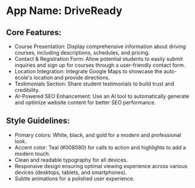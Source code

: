 # **App Name**: DriveReady

## Core Features:

- Course Presentation: Display comprehensive information about driving courses, including descriptions, schedules, and pricing.
- Contact & Registration Form: Allow potential students to easily submit inquiries and sign up for courses through a user-friendly contact form.
- Location Integration: Integrate Google Maps to showcase the auto-école's location and provide directions.
- Testimonials Section: Share student testimonials to build trust and credibility.
- AI-Powered SEO Enhancement: Use an AI tool to automatically generate and optimize website content for better SEO performance.

## Style Guidelines:

- Primary colors: White, black, and gold for a modern and professional look.
- Accent color: Teal (#008080) for calls to action and highlights to add a modern touch.
- Clean and readable typography for all devices.
- Responsive design ensuring optimal viewing experience across various devices (desktops, tablets, and smartphones).
- Subtle animations for a polished user experience.